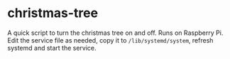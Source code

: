 # christmas-tree
A quick script to turn the christmas tree on and off. Runs on Raspberry Pi. Edit the service file as needed, copy it to `/lib/systemd/system`, refresh systemd and start the service.
